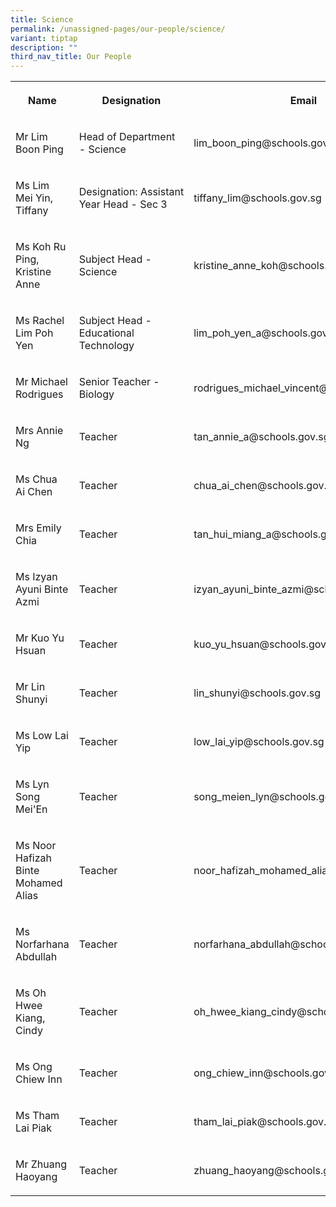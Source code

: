 ```yaml
---
title: Science
permalink: /unassigned-pages/our-people/science/
variant: tiptap
description: ""
third_nav_title: Our People
---
```

<p></p><table><tbody><tr><th rowspan="1" colspan="1"><p>Name</p></th><th rowspan="1" colspan="1"><p>Designation</p></th><th rowspan="1" colspan="1"><p>Email</p></th></tr><tr><td rowspan="1" colspan="1"><p>Mr Lim Boon Ping</p></td><td rowspan="1" colspan="1"><p>Head of Department - Science</p></td><td rowspan="1" colspan="1"><p>lim_boon_ping@schools.gov.sg</p></td></tr><tr><td rowspan="1" colspan="1"><p>Ms Lim Mei Yin, Tiffany</p></td><td rowspan="1" colspan="1"><p>Designation:&nbsp;Assistant Year Head - Sec 3</p></td><td rowspan="1" colspan="1"><p>tiffany_lim@schools.gov.sg</p></td></tr><tr><td rowspan="1" colspan="1"><p>Ms Koh Ru Ping, Kristine Anne</p></td><td rowspan="1" colspan="1"><p>Subject Head - Science</p></td><td rowspan="1" colspan="1"><p>kristine_anne_koh@schools.gov.sg</p></td></tr><tr><td rowspan="1" colspan="1"><p>Ms Rachel Lim Poh Yen</p></td><td rowspan="1" colspan="1"><p>Subject Head - Educational Technology</p></td><td rowspan="1" colspan="1"><p>lim_poh_yen_a@schools.gov.sg</p></td></tr><tr><td rowspan="1" colspan="1"><p>Mr Michael Rodrigues</p></td><td rowspan="1" colspan="1"><p>Senior Teacher - Biology</p></td><td rowspan="1" colspan="1"><p>rodrigues_michael_vincent@schools.gov.sg</p></td></tr><tr><td rowspan="1" colspan="1"><p>Mrs Annie Ng</p></td><td rowspan="1" colspan="1"><p>Teacher</p></td><td rowspan="1" colspan="1"><p>tan_annie_a@schools.gov.sg</p></td></tr><tr><td rowspan="1" colspan="1"><p>Ms Chua Ai Chen</p></td><td rowspan="1" colspan="1"><p>Teacher</p></td><td rowspan="1" colspan="1"><p>chua_ai_chen@schools.gov.sg</p></td></tr><tr><td rowspan="1" colspan="1"><p>Mrs Emily Chia</p></td><td rowspan="1" colspan="1"><p>Teacher</p></td><td rowspan="1" colspan="1"><p>tan_hui_miang_a@schools.gov.sg</p></td></tr><tr><td rowspan="1" colspan="1"><p>Ms Izyan Ayuni Binte Azmi</p></td><td rowspan="1" colspan="1"><p>Teacher</p></td><td rowspan="1" colspan="1"><p>izyan_ayuni_binte_azmi@schools.gov.sg</p></td></tr><tr><td rowspan="1" colspan="1"><p>Mr Kuo Yu Hsuan</p></td><td rowspan="1" colspan="1"><p>Teacher</p></td><td rowspan="1" colspan="1"><p>kuo_yu_hsuan@schools.gov.sg</p></td></tr><tr><td rowspan="1" colspan="1"><p>Mr Lin Shunyi</p></td><td rowspan="1" colspan="1"><p>Teacher</p></td><td rowspan="1" colspan="1"><p>lin_shunyi@schools.gov.sg</p></td></tr><tr><td rowspan="1" colspan="1"><p>Ms Low Lai Yip</p></td><td rowspan="1" colspan="1"><p>Teacher</p></td><td rowspan="1" colspan="1"><p>low_lai_yip@schools.gov.sg</p></td></tr><tr><td rowspan="1" colspan="1"><p>Ms Lyn Song Mei'En</p></td><td rowspan="1" colspan="1"><p>Teacher</p></td><td rowspan="1" colspan="1"><p>song_meien_lyn@schools.gov.sg</p></td></tr><tr><td rowspan="1" colspan="1"><p>Ms Noor Hafizah Binte Mohamed Alias</p></td><td rowspan="1" colspan="1"><p>Teacher</p></td><td rowspan="1" colspan="1"><p>noor_hafizah_mohamed_alias@schools.gov.sg</p></td></tr><tr><td rowspan="1" colspan="1"><p>Ms Norfarhana Abdullah</p></td><td rowspan="1" colspan="1"><p>Teacher</p></td><td rowspan="1" colspan="1"><p>norfarhana_abdullah@schools.gov.sg</p></td></tr><tr><td rowspan="1" colspan="1"><p>Ms Oh Hwee Kiang, Cindy</p></td><td rowspan="1" colspan="1"><p>Teacher</p></td><td rowspan="1" colspan="1"><p>oh_hwee_kiang_cindy@schools.gov.sg</p></td></tr><tr><td rowspan="1" colspan="1"><p>Ms Ong Chiew Inn</p></td><td rowspan="1" colspan="1"><p>Teacher</p></td><td rowspan="1" colspan="1"><p>ong_chiew_inn@schools.gov.sg</p></td></tr><tr><td rowspan="1" colspan="1"><p>Ms Tham Lai Piak</p></td><td rowspan="1" colspan="1"><p>Teacher</p></td><td rowspan="1" colspan="1"><p>tham_lai_piak@schools.gov.sg</p></td></tr><tr><td rowspan="1" colspan="1"><p>Mr Zhuang Haoyang</p></td><td rowspan="1" colspan="1"><p>Teacher</p></td><td rowspan="1" colspan="1"><p>zhuang_haoyang@schools.gov.sg</p></td></tr></tbody></table><p></p>